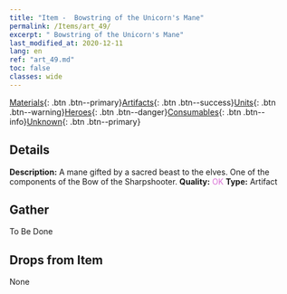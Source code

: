 ```yaml
---
title: "Item -  Bowstring of the Unicorn's Mane"
permalink: /Items/art_49/
excerpt: " Bowstring of the Unicorn's Mane"
last_modified_at: 2020-12-11
lang: en
ref: "art_49.md"
toc: false
classes: wide
---
```

 [Materials](/Items/){: .btn .btn--primary}[Artifacts](/Items/Artifacts/){: .btn .btn--success}[Units](/Items/Units/){: .btn .btn--warning}[Heroes](/Items/Heroes/){: .btn .btn--danger}[Consumables](/Items/Consumables/){: .btn .btn--info}[Unknown](/Items/Unknown/){: .btn .btn--primary}

## Details
 **Description:** A mane gifted by a sacred beast to the elves. One of the components of the Bow of the Sharpshooter.
 **Quality:** <span style="color: #DA70D6">OK</span>
 **Type:** Artifact
## Gather

  To Be Done

## Drops from Item

  None


